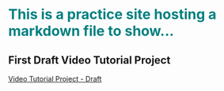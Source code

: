 # <font color="teal">This is a practice site hosting a markdown file to show...</font>

## First Draft Video Tutorial Project

[Video Tutorial Project - Draft](https://fj-zillow-org.github.io/how-to-video.md)


